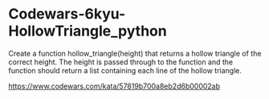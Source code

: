 # Codewars-6kyu-HollowTriangle_python
Create a function hollow_triangle(height) that returns a hollow triangle of the correct height. The height is passed through to the function and the function should return a list containing each line of the hollow triangle.


https://www.codewars.com/kata/57819b700a8eb2d6b00002ab

